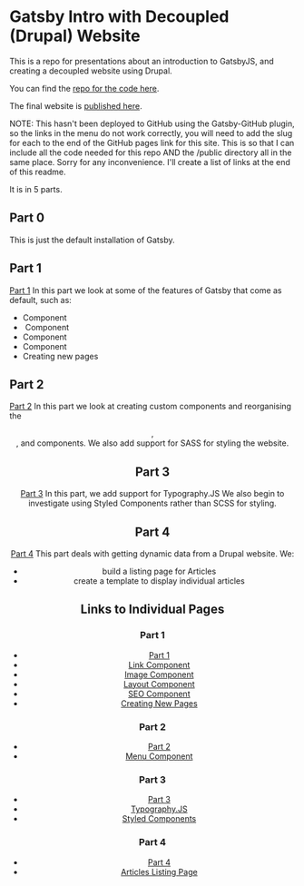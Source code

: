 # Gatsby Intro with Decoupled (Drupal) Website
This is a repo for presentations about an introduction to GatsbyJS, and creating a decoupled website using Drupal.

You can find the [repo for the code here](https://github.com/markconroy/gatsby-intro-decoupled-drupal).

The final website is [published here](https://markconroy.github.io/gatsby-intro-decoupled-drupal/public/).

NOTE: This hasn't been deployed to GitHub using the Gatsby-GitHub plugin, so the links in the menu do not work correctly, you will need to add the slug for each to the end of the GitHub pages link for this site. This is so that I can include all the code needed for this repo AND the /public directory all in the same place. Sorry for any inconvenience. I'll create a list of links at the end of this readme.

It is in 5 parts.

## Part 0
This is just the default installation of Gatsby.

## Part 1
[Part 1](https://markconroy.github.io/gatsby-intro-decoupled-drupal/public/)
In this part we look at some of the features of Gatsby that come as default, such as:
- <Link> Component
- <Image> Component
- <Layout> Component
- <SEO> Component
- Creating new pages

## Part 2
[Part 2](https://markconroy.github.io/gatsby-intro-decoupled-drupal/public/part-2/)
In this part we look at creating custom components and reorganising the <Header>, <Footer>, and <Layout> components.
We also add support for SASS for styling the website.

## Part 3
[Part 3](https://markconroy.github.io/gatsby-intro-decoupled-drupal/public/part-3/)
In this part, we add support for Typography.JS
We also begin to investigate using Styled Components rather than SCSS for styling.

## Part 4
[Part 4](https://markconroy.github.io/gatsby-intro-decoupled-drupal/public/part-4/)
This part deals with getting dynamic data from a Drupal website. We:
- build a listing page for Articles
- create a template to display individual articles

## Links to Individual Pages
### Part 1
- [Part 1](https://markconroy.github.io/gatsby-intro-decoupled-drupal/public/)
- [Link Component](https://markconroy.github.io/gatsby-intro-decoupled-drupal/public/link-component/)
- [Image Component](https://markconroy.github.io/gatsby-intro-decoupled-drupal/public/image-component/)
- [Layout Component](https://markconroy.github.io/gatsby-intro-decoupled-drupal/public/layout-component/)
- [SEO Component](https://markconroy.github.io/gatsby-intro-decoupled-drupal/public/seo-component/)
- [Creating New Pages](https://markconroy.github.io/gatsby-intro-decoupled-drupal/public/whats-interesting)

### Part 2
- [Part 2](https://markconroy.github.io/gatsby-intro-decoupled-drupal/public/part-2/)
- [Menu Component](https://markconroy.github.io/gatsby-intro-decoupled-drupal/public/menu-component/)

### Part 3
- [Part 3](https://markconroy.github.io/gatsby-intro-decoupled-drupal/public/part-3/)
- [Typography.JS](https://markconroy.github.io/gatsby-intro-decoupled-drupal/public/typography/)
- [Styled Components](https://markconroy.github.io/gatsby-intro-decoupled-drupal/public/styled-components/)

### Part 4
- [Part 4](https://markconroy.github.io/gatsby-intro-decoupled-drupal/public/part-4/)
- [Articles Listing Page](https://markconroy.github.io/gatsby-intro-decoupled-drupal/public/articles/)

